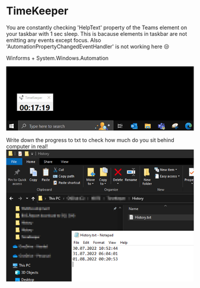 # TimeKeeper

You are constantly checking 'HelpText' property of the Teams element on your taskbar with 1 sec sleep. This is bacause elements in taskbar are not emitting any events except focus. Also 'AutomationPropertyChangedEventHandler' is not working here :unamused:

Winforms + System.Windows.Automation

![git](https://github.com/MichalKuracina/TimeKeeper/blob/master/TimeKeeper/Resources/TimeKeeperGif.gif)

Write down the progress to txt to check how much do you sit behind computer in real!
![screenshot](https://github.com/MichalKuracina/TimeKeeper/blob/master/TimeKeeper/Resources/2022-08-01%2018_10_25-History.txt%20-%20Notepad.png)
